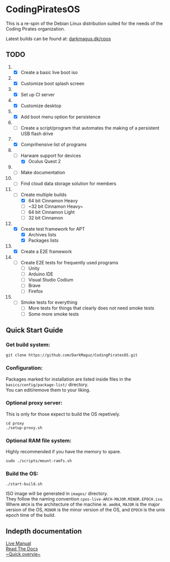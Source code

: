 # CodingPiratesOS
This is a re-spin of the Debian Linux distribution suited for the needs of the Coding Pirates organization.

Latest builds can be found at: [darkmagus.dk/cpos](https://www.darkmagus.dk/cpos)

## TODO
1. - [x] Create a basic live boot iso
2. - [x] Customize boot splash screen
3. - [x] Set up CI server
4. - [x] Customize desktop
5. - [x] Add boot menu option for persistence
6. - [ ] Create a script/program that automates the making of a persistent USB flash drive
7. - [x] Comprihensive list of programs
8. - [ ] Harware support for devices
        * [x] Oculus Quest 2
9. - [ ] Make documentation
10. - [ ] Find cloud data storage solution for members
11. - [ ] Create multiple builds
      * [x] 64 bit Cinnamon Heavy
      * [ ] ~32 bit Cinnamon Heavy~
      * [ ] 64 bit Cinnamon Light
      * [ ] 32 bit Cinnamon
12. - [x] Create test framework for APT
      * [x] Archives lists
      * [x] Packages lists
13. - [x] Create a E2E framework
14. - [ ] Create E2E tests for frequently used programs
      * [ ] Unity
      * [ ] Arduino IDE
      * [ ] Visual Studio Codium
      * [ ] Brave
      * [ ] Firefox
15. - [ ] Smoke tests for everything
      * [ ] More tests for things that clearly does not need smoke tests
      * [ ] Some more smoke tests

## Quick Start Guide

### Get build system:
``` shell
git clone https://github.com/DarkMaguz/CodingPiratesOS.git
```

### Configuration:
Packages marked for installation are listed inside files in the `basics/config/package-list/` directory. <br>
You can edit/remove them to your liking. <br>

### Optional proxy server:
This is only for those expect to build the OS repetively.
``` shell
cd proxy
./setup-proxy.sh
```

### Optional RAM file system:
Highly recommended if you have the memory to spare.
``` shell
sudo ./scripts/mount-ramfs.sh
```

### Build the OS:
``` shell
./start-build.sh
```
ISO image will be generated in `images/` directory. <br>
They follow the naming convention `cpos-live-ARCH-MAJOR.MINOR.EPOCH.iso`. <br>
Where `ARCH` is the architecture of the machine ie. `amd64`, `MAJOR` is the major version of the OS, `MINOR` is the minor version of the OS, and `EPOCH` is the unix epoch time of the build.


## Indepth documentation

[Live Manual](data/docs/live-manual.landscape.en.letter.pdf) <br>
[Read The Docs](https://debian-live-config.readthedocs.io/en/latest/) <br>
[~Quick overvie~](data/docs/The-live-build.pdf) <br>
